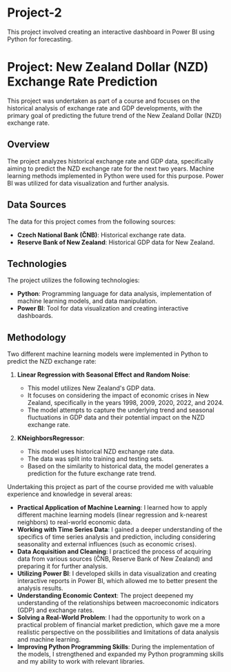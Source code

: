 # Project-2
This project involved creating an interactive dashboard in Power BI using Python for forecasting.

# Project: New Zealand Dollar (NZD) Exchange Rate Prediction

This project was undertaken as part of a course and focuses on the historical analysis of exchange rate and GDP developments, with the primary goal of predicting the future trend of the New Zealand Dollar (NZD) exchange rate.

## Overview

The project analyzes historical exchange rate and GDP data, specifically aiming to predict the NZD exchange rate for the next two years. Machine learning methods implemented in Python were used for this purpose. Power BI was utilized for data visualization and further analysis.

## Data Sources

The data for this project comes from the following sources:

* **Czech National Bank (ČNB)**: Historical exchange rate data.
* **Reserve Bank of New Zealand**: Historical GDP data for New Zealand.

## Technologies

The project utilizes the following technologies:

* **Python**: Programming language for data analysis, implementation of machine learning models, and data manipulation.
* **Power BI**: Tool for data visualization and creating interactive dashboards.

## Methodology

Two different machine learning models were implemented in Python to predict the NZD exchange rate:

1.  **Linear Regression with Seasonal Effect and Random Noise**:
    * This model utilizes New Zealand's GDP data.
    * It focuses on considering the impact of economic crises in New Zealand, specifically in the years 1998, 2009, 2020, 2022, and 2024.
    * The model attempts to capture the underlying trend and seasonal fluctuations in GDP data and their potential impact on the NZD exchange rate.

2.  **KNeighborsRegressor**:
    * This model uses historical NZD exchange rate data.
    * The data was split into training and testing sets.
    * Based on the similarity to historical data, the model generates a prediction for the future exchange rate trend.

Undertaking this project as part of the course provided me with valuable experience and knowledge in several areas:

* **Practical Application of Machine Learning**: I learned how to apply different machine learning models (linear regression and k-nearest neighbors) to real-world economic data.
* **Working with Time Series Data**: I gained a deeper understanding of the specifics of time series analysis and prediction, including considering seasonality and external influences (such as economic crises).
* **Data Acquisition and Cleaning**: I practiced the process of acquiring data from various sources (ČNB, Reserve Bank of New Zealand) and preparing it for further analysis.
* **Utilizing Power BI**: I developed skills in data visualization and creating interactive reports in Power BI, which allowed me to better present the analysis results.
* **Understanding Economic Context**: The project deepened my understanding of the relationships between macroeconomic indicators (GDP) and exchange rates.
* **Solving a Real-World Problem**: I had the opportunity to work on a practical problem of financial market prediction, which gave me a more realistic perspective on the possibilities and limitations of data analysis and machine learning.
* **Improving Python Programming Skills**: During the implementation of the models, I strengthened and expanded my Python programming skills and my ability to work with relevant libraries.
